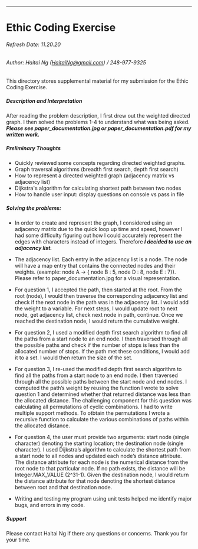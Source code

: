 ----------------------
# Ethic Coding Exercise
###### Refresh Date: 11.20.20
###### Author: Haitai Ng (HaitaiNg@gmail.com) / 248-977-9325
This directory stores supplemental material for my submission for the Ethic Coding Exercise.

##### Description and Interpretation
After reading the problem description, I first drew out the weighted directed graph. I then solved the problems 1-4 to understand what was being asked. ***Please see paper_documentation.jpg or paper_documentation.pdf for my written work.***

##### Preliminary Thoughts
- Quickly reviewed some concepts regarding directed weighted graphs.
- Graph traversal algorithms (breadth first search, depth first search)
- How to represent a directed weighted graph (adjacency matrix vs adjacency list)
- Dijkstra's algorithm for calculating shortest path between two nodes
- How to handle user input: display questions on console vs pass in file

##### Solving the problems:
- In order to create and represent the graph, I considered using an adjacency matrix due to the quick loop up time and speed, however I had some difficulty figuring out how I could accurately represent the edges with characters instead of integers. Therefore ***I decided to use an adjacency list.***

- The adjacency list. Each entry in the adjacency list is a node. The node will have a map entry that contains the connected nodes and their weights. (example: node A -> { node B : 5, node D : 8, node E : 7}). Please refer to paper_documentation.jpg for a visual representation.

- For question 1, I accepted the path, then started at the root. From the root (node), I would then traverse the corresponding adjacency list and check if the next node in the path was in the adjacency list. I would add the weight to a variable. For next steps, I would update root to next node, get adjacency list, check next node in path, continue. Once we reached the destination node, I would return the cumulative weight.

- For question 2, I used a modified depth first search algorithm to find all the paths from a start node to an end node. I then traversed through all the possible paths and check if the number of stops is less than the allocated number of stops. If the path met these conditions, I would add it to a set. I would then return the size of the set.

- For question 3, I re-used the modified depth first search algorithm to find all the paths from a start node to an end node. I then traversed through all the possible paths between the start node and end nodes. I computed the path’s weight by reusing the function I wrote to solve question 1 and determined whether that returned distance was less than the allocated distance. The challenging component for this question was calculating all permutations of cyclic combinations. I had to write multiple support methods. To otbtain the permutations I wrote a recursive function to calculate the various combinations of paths within the allocated distance.

- For question 4, the user must provide two arguments: start node (single character) denoting the starting location; the destination node (single character). I used Dijkstra’s algorithm to calculate the shortest path from a start node to all nodes and updated each node’s distance attribute. The distance attribute for each node is the numerical distance from the root node to that particular node. If no path exists, the distance will be Integer.MAX_VALUE (2^31-1). Given the destination node, I would return the distance attribute for that node denoting the shortest distance between root and that destination node.

- Writing and testing my program using unit tests helped me identify major bugs, and errors in my code.

##### Support
Please contact Haitai Ng if there any questions or concerns. Thank you for your time.
